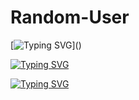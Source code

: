 # Random-User
[![Typing SVG](https://readme-typing-svg.herokuapp.com?color=FF0000&lines=Hi,+my+name+is+Elkhan.)]()

[![Typing SVG](https://readme-typing-svg.herokuapp.com?color=5BCDEC&lines=Эта+сборка+для+друзей)]()

[![Typing SVG](https://readme-typing-svg.herokuapp.com?color=5BCDEC&lines=Со+сбросами+TypeScript)]()
